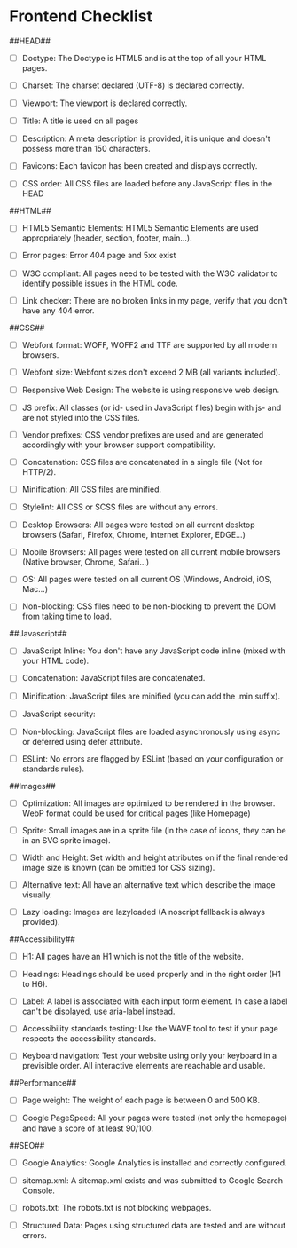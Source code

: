 # Frontend Checklist

##HEAD##

- [ ] Doctype: The Doctype is HTML5 and is at the top of all your HTML pages.

- [ ] Charset: The charset declared (UTF-8) is declared correctly.

- [ ] Viewport: The viewport is declared correctly.

- [ ] Title: A title is used on all pages

- [ ] Description: A meta description is provided, it is unique and doesn't possess more than 150 characters.

- [ ] Favicons: Each favicon has been created and displays correctly.

- [ ] CSS order: All CSS files are loaded before any JavaScript files in the HEAD

##HTML##

- [ ] HTML5 Semantic Elements: HTML5 Semantic Elements are used appropriately (header, section, footer, main...).

- [ ] Error pages: Error 404 page and 5xx exist

- [ ] W3C compliant: All pages need to be tested with the W3C validator to identify possible issues in the HTML code.

- [ ] Link checker: There are no broken links in my page, verify that you don't have any 404 error.

##CSS##

- [ ] Webfont format: WOFF, WOFF2 and TTF are supported by all modern browsers.

- [ ] Webfont size: Webfont sizes don't exceed 2 MB (all variants included).

- [ ] Responsive Web Design: The website is using responsive web design.

- [ ] JS prefix: All classes (or id- used in JavaScript files) begin with js- and are not styled into the CSS files.

- [ ] Vendor prefixes: CSS vendor prefixes are used and are generated accordingly with your browser support compatibility.

- [ ] Concatenation: CSS files are concatenated in a single file (Not for HTTP/2).

- [ ] Minification: All CSS files are minified.

- [ ] Stylelint: All CSS or SCSS files are without any errors.

- [ ] Desktop Browsers: All pages were tested on all current desktop browsers (Safari, Firefox, Chrome, Internet Explorer, EDGE...)

- [ ] Mobile Browsers: All pages were tested on all current mobile browsers (Native browser, Chrome, Safari...)

- [ ] OS: All pages were tested on all current OS (Windows, Android, iOS, Mac...)

- [ ] Non-blocking: CSS files need to be non-blocking to prevent the DOM from taking time to load.

##Javascript##

- [ ] JavaScript Inline: You don't have any JavaScript code inline (mixed with your HTML code).

- [ ] Concatenation: JavaScript files are concatenated.

- [ ] Minification: JavaScript files are minified (you can add the .min suffix).

- [ ] JavaScript security:

- [ ] Non-blocking: JavaScript files are loaded asynchronously using async or deferred using defer attribute.

- [ ] ESLint: No errors are flagged by ESLint (based on your configuration or standards rules).

##Images##

- [ ] Optimization: All images are optimized to be rendered in the browser. WebP format could be used for critical pages (like Homepage)

- [ ] Sprite: Small images are in a sprite file (in the case of icons, they can be in an SVG sprite image).

- [ ] Width and Height: Set width and height attributes on if the final rendered image size is known (can be omitted for CSS sizing).

- [ ] Alternative text: All have an alternative text which describe the image visually.

- [ ] Lazy loading: Images are lazyloaded (A noscript fallback is always provided).

##Accessibility##

- [ ] H1: All pages have an H1 which is not the title of the website.

- [ ] Headings: Headings should be used properly and in the right order (H1 to H6).

- [ ] Label: A label is associated with each input form element. In case a label can't be displayed, use aria-label instead.

- [ ] Accessibility standards testing: Use the WAVE tool to test if your page respects the accessibility standards.

- [ ] Keyboard navigation: Test your website using only your keyboard in a previsible order. All interactive elements are reachable and usable.

##Performance##

- [ ] Page weight: The weight of each page is between 0 and 500 KB.

- [ ] Google PageSpeed: All your pages were tested (not only the homepage) and have a score of at least 90/100.

##SEO##

- [ ] Google Analytics: Google Analytics is installed and correctly configured.

- [ ] sitemap.xml: A sitemap.xml exists and was submitted to Google Search Console.

- [ ] robots.txt: The robots.txt is not blocking webpages.

- [ ] Structured Data: Pages using structured data are tested and are without errors.
